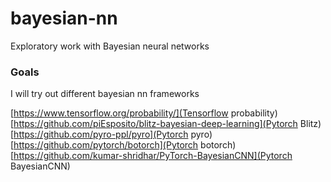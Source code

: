 # bayesian-nn
Exploratory work with Bayesian neural networks

### Goals

I will try out different bayesian nn frameworks

[https://www.tensorflow.org/probability/](Tensorflow probability)
[https://github.com/piEsposito/blitz-bayesian-deep-learning](Pytorch Blitz)
[https://github.com/pyro-ppl/pyro](Pytorch pyro)
[https://github.com/pytorch/botorch](Pytorch botorch)
[https://github.com/kumar-shridhar/PyTorch-BayesianCNN](Pytorch BayesianCNN)

